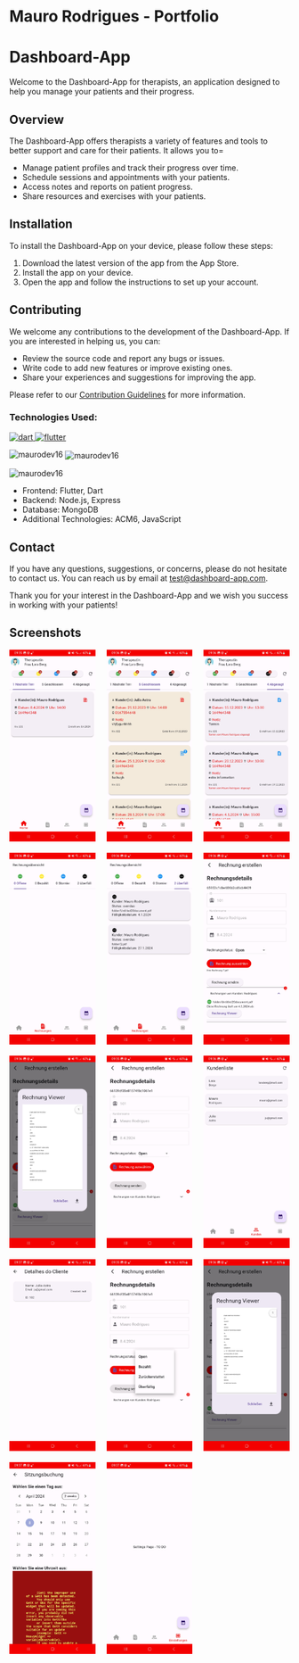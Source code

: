 # Mauro Rodrigues - Portfolio

# Dashboard-App

Welcome to the Dashboard-App for therapists, an application designed to help you manage your patients and their progress.

## Overview

The Dashboard-App offers therapists a variety of features and tools to better support and care for their patients. It allows you to=

- Manage patient profiles and track their progress over time.
- Schedule sessions and appointments with your patients.
- Access notes and reports on patient progress.
- Share resources and exercises with your patients.

## Installation

To install the Dashboard-App on your device, please follow these steps:

1. Download the latest version of the app from the App Store.
2. Install the app on your device.
3. Open the app and follow the instructions to set up your account.

## Contributing

We welcome any contributions to the development of the Dashboard-App. If you are interested in helping us, you can:

- Review the source code and report any bugs or issues.
- Write code to add new features or improve existing ones.
- Share your experiences and suggestions for improving the app.

Please refer to our [Contribution Guidelines](CONTRIBUTING.md) for more information.


<h3 align="left">Technologies Used:</h3>
<p align="left"> <a href="https://dart.dev" target="_blank" rel="noreferrer"> <img src="https://www.vectorlogo.zone/logos/dartlang/dartlang-icon.svg" alt="dart" width="40" height="40"/> </a>   <a href="https://flutter.dev" target="_blank" rel="noreferrer"> <img src="https://www.vectorlogo.zone/logos/flutterio/flutterio-icon.svg" alt="flutter" width="40" height="40"/> </a>  </p>


<p><img align="left" src="https://github-readme-stats.vercel.app/api/top-langs?username=maurodev16&show_icons=true&locale=en&layout=compact" alt="maurodev16" /></p>

<p>&nbsp;<img align="center" src="https://github-readme-stats.vercel.app/api?username=maurodev16&show_icons=true&locale=en" alt="maurodev16" /></p>

<p><img align="center" src="https://github-readme-streak-stats.herokuapp.com/?user=maurodev16&" alt="maurodev16" /></p>

- Frontend: Flutter, Dart
- Backend: Node.js, Express
- Database: MongoDB
- Additional Technologies: ACM6, JavaScript

## Contact

If you have any questions, suggestions, or concerns, please do not hesitate to contact us. You can reach us by email at test@dashboard-app.com.

Thank you for your interest in the Dashboard-App and we wish you success in working with your patients!

## Screenshots

<div style="display: grid; grid-template-columns: repeat(3, minmax(0, 1fr)); gap: 20px;">
  <img src="screenshots/Screenshot_1.jpg" alt="Screenshot 1" width= 300px; height= auto;">
  <img src="screenshots/Screenshot_2.jpg" alt="Screenshot 2" width= 300px; height= auto;">
  <img src="screenshots/Screenshot_3.jpg" alt="Screenshot 3" width= 300px; height= auto;">
  <img src="screenshots/Screenshot_4.jpg" alt="Screenshot 4" width= 300px; height= auto;">
  <img src="screenshots/Screenshot_5.jpg" alt="Screenshot 5" width= 300px; height= auto;">
  <img src="screenshots/Screenshot_6.jpg" alt="Screenshot 6" width= 300px; height= auto;">
  <img src="screenshots/Screenshot_7.jpg" alt="Screenshot 7" width= 300px; height= auto;">
  <img src="screenshots/Screenshot_8.jpg" alt="Screenshot 8" width= 300px; height: auto;">
  <img src="screenshots/Screenshot_9.jpg" alt="Screenshot 9" width= 300px; height= auto;">
  <img src="screenshots/Screenshot_10.jpg" alt="Screenshot 10" width= 300px; height= auto;">
  <img src="screenshots/Screenshot_11.jpg" alt="Screenshot 11" width= 300px; height= auto;">
  <img src="screenshots/Screenshot_12.jpg" alt="Screenshot 12" width= 300px; height: auto;">
  <img src="screenshots/Screenshot_13.jpg" alt="Screenshot 13" width= 300px; height= auto;">
  <img src="screenshots/Screenshot_14.jpg" alt="Screenshot 14" width= 300px; height= auto;">
</div>


